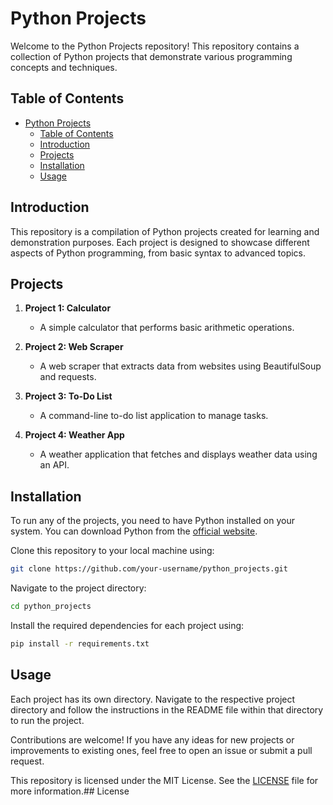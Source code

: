 # Python Projects

Welcome to the Python Projects repository! This repository contains a collection of Python projects that demonstrate various programming concepts and techniques.

## Table of Contents

- [Python Projects](#python-projects)
  - [Table of Contents](#table-of-contents)
  - [Introduction](#introduction)
  - [Projects](#projects)
  - [Installation](#installation)
  - [Usage](#usage)

## Introduction

This repository is a compilation of Python projects created for learning and demonstration purposes. Each project is designed to showcase different aspects of Python programming, from basic syntax to advanced topics.

## Projects

1. **Project 1: Calculator**
    - A simple calculator that performs basic arithmetic operations.

2. **Project 2: Web Scraper**
    - A web scraper that extracts data from websites using BeautifulSoup and requests.

3. **Project 3: To-Do List**
    - A command-line to-do list application to manage tasks.

4. **Project 4: Weather App**
    - A weather application that fetches and displays weather data using an API.

## Installation

To run any of the projects, you need to have Python installed on your system. You can download Python from the [official website](https://www.python.org/).

Clone this repository to your local machine using:
```bash
git clone https://github.com/your-username/python_projects.git
```

Navigate to the project directory:
```bash
cd python_projects
```

Install the required dependencies for each project using:
```bash
pip install -r requirements.txt
```

## Usage

Each project has its own directory. Navigate to the respective project directory and follow the instructions in the README file within that directory to run the project.


Contributions are welcome! If you have any ideas for new projects or improvements to existing ones, feel free to open an issue or submit a pull request.


This repository is licensed under the MIT License. See the [LICENSE](LICENSE) file for more information.## License
